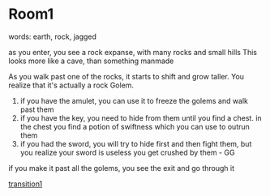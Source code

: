 # Room1

words: earth, rock, jagged

as you enter, you see a rock expanse, with many rocks and small hills
This looks more like a cave, than something manmade

As you walk past one of the rocks, it starts to shift and grow taller.
You realize that it's actually a rock Golem.

1. if you have the amulet, you can use it to freeze the golems and walk past them
2. if you have the key, you need to hide from them until you find a chest.
    in the chest you find a potion of swiftness which you can use to outrun them
3. if you had the sword, you will try to hide first and then fight them, but you realize your sword is useless
    you get crushed by them - GG

if you make it past all the golems, you see the exit and go through it

[transition1](transition1.md)




